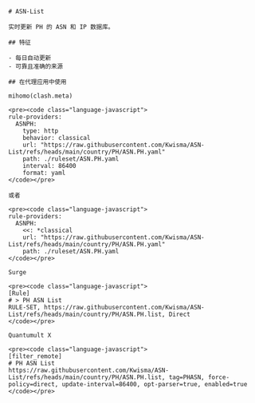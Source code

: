 
    # ASN-List
    
    实时更新 PH 的 ASN 和 IP 数据库。
    
    ## 特征
    
    - 每日自动更新
    - 可靠且准确的来源
    
    ## 在代理应用中使用
    
    mihomo(clash.meta)
   
    <pre><code class="language-javascript">
    rule-providers:
      ASNPH:
        type: http
        behavior: classical
        url: "https://raw.githubusercontent.com/Kwisma/ASN-List/refs/heads/main/country/PH/ASN.PH.yaml"
        path: ./ruleset/ASN.PH.yaml
        interval: 86400
        format: yaml
    </code></pre>

    或者

    <pre><code class="language-javascript">
    rule-providers:
      ASNPH:
        <<: *classical
        url: "https://raw.githubusercontent.com/Kwisma/ASN-List/refs/heads/main/country/PH/ASN.PH.yaml"
        path: ./ruleset/ASN.PH.yaml
    </code></pre>
    
    Surge
    
    <pre><code class="language-javascript">
    [Rule]
    # > PH ASN List
    RULE-SET, https://raw.githubusercontent.com/Kwisma/ASN-List/refs/heads/main/country/PH/ASN.PH.list, Direct
    </code></pre>
    
    Quantumult X
    
    <pre><code class="language-javascript">
    [filter_remote]
    # PH ASN List
    https://raw.githubusercontent.com/Kwisma/ASN-List/refs/heads/main/country/PH/ASN.PH.list, tag=PHASN, force-policy=direct, update-interval=86400, opt-parser=true, enabled=true
    </code></pre>
    